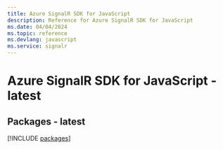 ```yaml
---
title: Azure SignalR SDK for JavaScript
description: Reference for Azure SignalR SDK for JavaScript
ms.date: 04/04/2024
ms.topic: reference
ms.devlang: javascript
ms.service: signalr
---
```

# Azure SignalR SDK for JavaScript - latest
## Packages - latest
[!INCLUDE [packages](signalr-index.md)]